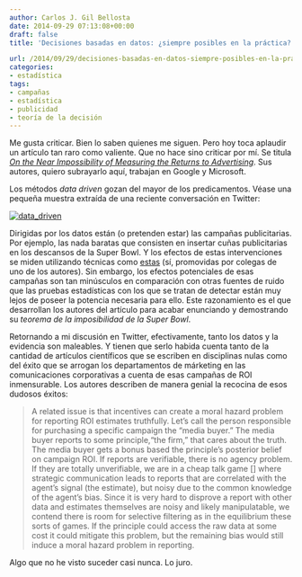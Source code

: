```yaml
---
author: Carlos J. Gil Bellosta
date: 2014-09-29 07:13:08+00:00
draft: false
title: 'Decisiones basadas en datos: ¿siempre posibles en la práctica?'

url: /2014/09/29/decisiones-basadas-en-datos-siempre-posibles-en-la-practica/
categories:
- estadística
tags:
- campañas
- estadística
- publicidad
- teoría de la decisión
---
```


Me gusta criticar. Bien lo saben quienes me siguen. Pero hoy toca aplaudir un artículo tan raro como valiente. Que no hace sino criticar por mí. Se titula _[On the Near Impossibility of Measuring the Returns to Advertising](http://justinmrao.com/lewis_rao_nearimpossibility.pdf)_. Sus autores, quiero subrayarlo aquí, trabajan en Google y Microsoft.

Los métodos _data driven_ gozan del mayor de los predicamentos. Véase una pequeña muestra extraída de una reciente conversación en Twitter:

[![data_driven](/wp-uploads/2014/09/data_driven.png)
](/wp-uploads/2014/09/data_driven.png)

Dirigidas por los datos están (o pretenden estar) las campañas publicitarias. Por ejemplo, las nada baratas que consisten en insertar cuñas publicitarias en los descansos de la Super Bowl. Y los efectos de estas intervenciones se miden utilizando técnicas como [estas](http://www.datanalytics.com/2014/09/23/el-impacto-causal-de-google/) (sí, promovidas por colegas de uno de los autores). Sin embargo, los efectos potenciales de esas campañas son tan minúsculos en comparación con otras fuentes de ruido que las pruebas estadísticas con los que se tratan de detectar están muy lejos de poseer la potencia necesaria para ello. Este razonamiento es el que desarrollan los autores del artículo para acabar enunciando y demostrando su _teorema de la imposibilidad de la Super Bowl_.

Retornando a mi discusión en Twitter, efectivamente, tanto los datos y la evidencia son maleables. Y tienen que serlo habida cuenta tanto de la cantidad de artículos científicos que se escriben en disciplinas nulas como del éxito que se arrogan los departamentos de márketing en las comunicaciones corporativas a cuenta de esas campañas de ROI inmensurable. Los autores describen de manera genial la recocina de esos dudosos éxitos:



<blockquote>A related issue is that incentives can create a moral hazard problem for reporting ROI estimates truthfully. Let’s call the person responsible for purchasing a specific campaign the “media buyer.” The media buyer reports to some principle,“the firm,” that cares about the truth. The media buyer gets a bonus based the principle’s posterior belief on campaign ROI. If reports are verifiable, there is no agency problem. If they are totally unverifiable, we are in a cheap talk game [] where strategic communication leads to reports that are correlated with the agent’s signal (the estimate), but noisy due to the common knowledge of the agent’s bias. Since it is very hard to disprove a report with other data and estimates themselves are noisy and likely manipulatable, we contend there is room for selective filtering as in the equilibrium these sorts of games. If the principle could access the raw data at some cost it could mitigate this problem, but the remaining bias would still induce a moral hazard problem in reporting.</blockquote>



Algo que no he visto suceder casi nunca. Lo juro.
